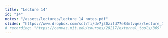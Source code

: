```yaml
---
title: "Lecture 14"
id: "14"
notes: "/assets/lectures/lecture_14_notes.pdf"
slides: "https://www.dropbox.com/scl/fi/dv7j30zifd77e84mtvqez/lecture_14_slides.pdf?rlkey=fmf91tmyigqwszg8uykdg29bn&st=h23ollhr&dl=0"
# recording: "https://canvas.mit.edu/courses/28217/external_tools/369"
---
```

